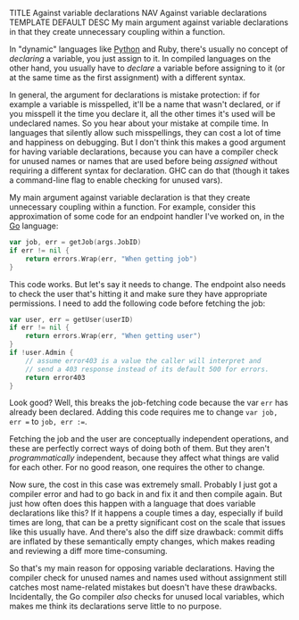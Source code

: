 TITLE Against variable declarations
NAV Against variable declarations
TEMPLATE DEFAULT
DESC My main argument against variable declarations in that they create unnecessary coupling within a function.

In "dynamic" languages like [Python](https://yujiri.xyz/software/python) and Ruby, there's usually no concept of *declaring* a variable, you just assign to it. In compiled languages on the other hand, you usually have to *declare* a variable before assigning to it (or at the same time as the first assignment) with a different syntax.

In general, the argument for declarations is mistake protection: if for example a variable is misspelled, it'll be a name that wasn't declared, or if you misspell it the time you declare it, all the other times it's used will be undeclared names. So you hear about your mistake at compile time. In languages that silently allow such misspellings, they can cost a lot of time and happiness on debugging. But I don't think this makes a good argument for having variable declarations, because you can have a compiler check for unused names or names that are used before being *assigned* without requiring a different syntax for declaration. GHC can do that (though it takes a command-line flag to enable checking for unused vars).

My main argument against variable declaration is that they create unnecessary coupling within a function. For example, consider this approximation of some code for an endpoint handler I've worked on, in the [Go](https://yujiri.xyz/software/go) language:
```go
var job, err = getJob(args.JobID)
if err != nil {
	return errors.Wrap(err, "When getting job")
}
```
This code works. But let's say it needs to change. The endpoint also needs to check the user that's hitting it and make sure they have appropriate permissions. I need to add the following code before fetching the job:
```go
var user, err = getUser(userID)
if err != nil {
	return errors.Wrap(err, "When getting user")
}
if !user.Admin {
	// assume error403 is a value the caller will interpret and
	// send a 403 response instead of its default 500 for errors.
	return error403
}
```
Look good? Well, this breaks the job-fetching code because the var `err` has already been declared. Adding this code requires me to change `var job, err =` to `job, err :=`.

Fetching the job and the user are conceptually independent operations, and these are perfectly correct ways of doing both of them. But they aren't *programmatically* independent, because they affect what things are valid for each other. For no good reason, one requires the other to change.

Now sure, the cost in this case was extremely small. Probably I just got a compiler error and had to go back in and fix it and then compile again. But just how often does this happen with a language that does variable declarations like this? If it happens a couple times a day, especially if build times are long, that can be a pretty significant cost on the scale that issues like this usually have. And there's also the diff size drawback: commit diffs are inflated by these semantically empty changes, which makes reading and reviewing a diff more time-consuming.

So that's my main reason for opposing variable declarations. Having the compiler check for unused names and names used without assignment still catches most name-related mistakes but doesn't have these drawbacks. Incidentally, the Go compiler *also* checks for unused local variables, which makes me think its declarations serve little to no purpose.
